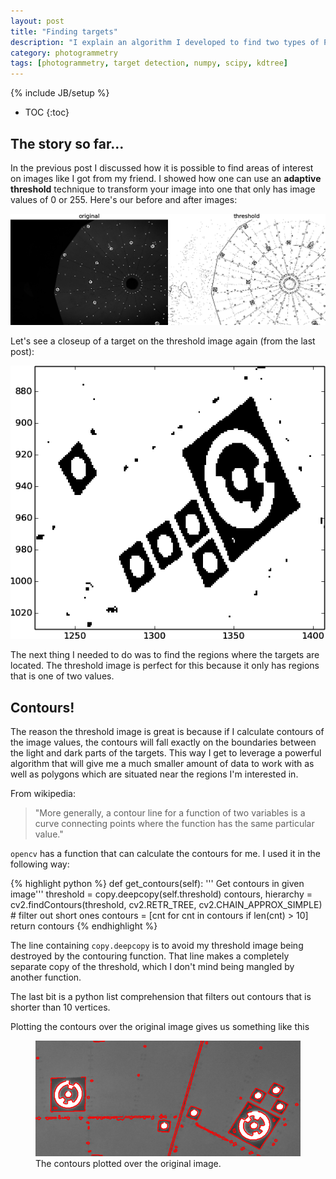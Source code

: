 ```yaml
---
layout: post
title: "Finding targets"
description: "I explain an algorithm I developed to find two types of Photomodeler targets on images of a radio telescope's dish."
category: photogrammetry
tags: [photogrammetry, target detection, numpy, scipy, kdtree]
---
```

{% include JB/setup %}
* TOC
{:toc}


## The story so far...

In the previous post I discussed how it is possible to find areas of interest
on images like I got from my friend. I showed how one can use an **adaptive
threshold** technique to transform your image into one that only has image
values of 0 or 255. Here's our before and after images:

![/assets/images/photogrammetry/original-threshold.png](/assets/images/photogrammetry/original-threshold.png)

Let's see a closeup of a target on the threshold image again (from the last post):

![/assets/images/photogrammetry/threshold.png](/assets/images/photogrammetry/thresh.png)

The next thing I needed to do was to find the regions where the targets are
located. The threshold image is perfect for this because it only has regions
that is one of two values.

## Contours!

The reason the threshold image is great is because if I calculate contours of
the image values, the contours will fall exactly on the boundaries between the
light and dark parts of the targets. This way I get to leverage a powerful
algorithm that will give me a much smaller amount of data to work with as well
as polygons which are situated near the regions I'm interested in.

From wikipedia:

>   "More generally, a contour line for a function of two variables is a curve
>   connecting points where the function has the same particular value."

`opencv` has a function that can calculate the contours for me. I used it in
the following way:

{% highlight python %}
def get_contours(self):
    ''' Get contours in given image'''
    threshold = copy.deepcopy(self.threshold)
    contours, hierarchy = \
        cv2.findContours(threshold,
        cv2.RETR_TREE,
        cv2.CHAIN_APPROX_SIMPLE)
    # filter out short ones
    contours = [cnt for cnt in contours if len(cnt) > 10]
    return contours
{% endhighlight %}

The line containing `copy.deepcopy` is to avoid my threshold image being
destroyed by the contouring function. That line makes a completely separate copy
of the threshold, which I don't mind being mangled by another function.

The last bit is a python list comprehension that filters out contours that is
shorter than 10 vertices.

Plotting the contours over the original image gives us something like this

<figure>
  <img src="/assets/images/photogrammetry/contours.png" alt="Contours plotted over
the original image">
  <figcaption>The contours plotted over the original image.</figcaption>
</figure>



